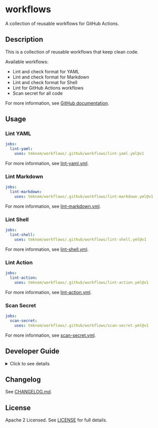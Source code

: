 # workflows

A collection of reusable workflows for GitHub Actions.

## Description

This is a collection of reusable workflows that keep clean code.

Available workflows:

- Lint and check format for YAML
- Lint and check format for Markdown
- Lint and check format for Shell
- Lint for GitHub Actions workflows
- Scan secret for all code

For more information, see [GitHub documentation](https://docs.github.com/en/actions/using-workflows/reusing-workflows).

## Usage

### Lint YAML

```yaml
jobs:
  lint-yaml:
    uses: tmknom/workflows/.github/workflows/lint-yaml.yml@v1
```

For more information, see [lint-yaml.yml](/.github/workflows/lint-yaml.yml).

### Lint Markdown

```yaml
jobs:
  lint-markdown:
    uses: tmknom/workflows/.github/workflows/lint-markdown.yml@v1
```

For more information, see [lint-markdown.yml](/.github/workflows/lint-markdown.yml).

### Lint Shell

```yaml
jobs:
  lint-shell:
    uses: tmknom/workflows/.github/workflows/lint-shell.yml@v1
```

For more information, see [lint-shell.yml](/.github/workflows/lint-shell.yml).

### Lint Action

```yaml
jobs:
  lint-action:
    uses: tmknom/workflows/.github/workflows/lint-action.yml@v1
```

For more information, see [lint-action.yml](/.github/workflows/lint-action.yml).

### Scan Secret

```yaml
jobs:
  scan-secret:
    uses: tmknom/workflows/.github/workflows/scan-secret.yml@v1
```

For more information, see [scan-secret.yml](/.github/workflows/scan-secret.yml).

## Developer Guide

<!-- markdownlint-disable no-inline-html -->
<details>
<summary>Click to see details</summary>

### Requirements

- [GNU Make](https://www.gnu.org/software/make/)
- [Docker](https://docs.docker.com/get-docker/)
- [GitHub CLI](https://cli.github.com/)

### Development

1. Creating a new Reusable Workflow: `.github/workflows/<workflow_name>.yml`
2. Add test for the new Reusable Workflow: `.github/workflows/internal-test.yml`
3. Update description and append usage: `README.md`

### CI

When create a pull request, the following workflows are executed automatically at GitHub Actions.

- Test workflows, see [internal-test.yml](.github/workflows/internal-test.yml).
- Lint YAML, Markdown, Shell, and GitHub Action, see [internal-lint.yml](.github/workflows/internal-lint.yml).

**NOTE:** Files with `internal-` prefix are not reusable workflows, and used only this repository.

### Dependency management

Use Dependabot version updates.
For more information, see [dependabot.yml](/.github/dependabot.yml).

### Release management

#### 1. Bump up to a new version

Run the following command to bump up.

```shell
make bump
```

This command will execute the following steps:

1. Update [VERSION](/VERSION)
2. Commit, push, and create a pull request
3. Open the web browser automatically for reviewing pull request

Then review and merge, so the release is ready to go.

#### 2. Publish the new version

Run the following command to publish a new tag at GitHub.

```shell
make release
```

Finally, we can use the new version! :tada:

</details>
<!-- markdownlint-enable no-inline-html -->

## Changelog

See [CHANGELOG.md](/CHANGELOG.md).

## License

Apache 2 Licensed. See [LICENSE](/LICENSE) for full details.
